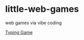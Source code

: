 # little-web-games
web games via vibe coding

[Typing Game]([https://github.com/](https://tcchiang.github.io/little-web-games/docs/falling_letters_typing_game.html))
